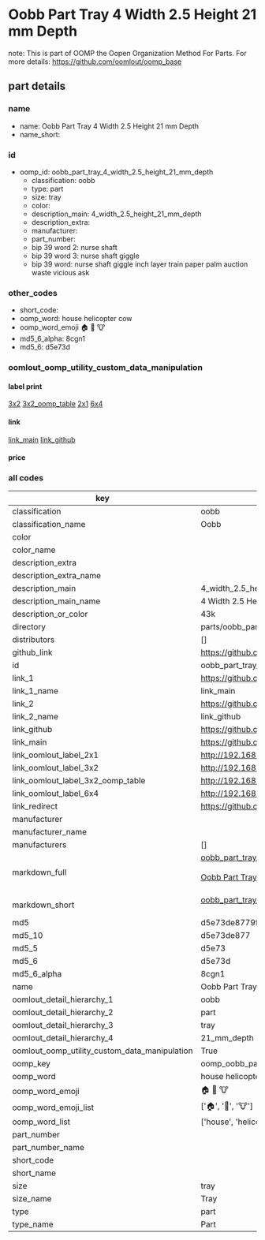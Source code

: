 # Oobb Part Tray 4 Width 2.5 Height 21 mm Depth  

note: This is part of OOMP the Oopen Organization Method For Parts. For more details: https://github.com/oomlout/oomp_base

##  part details
  







### name
* name: Oobb Part Tray 4 Width 2.5 Height 21 mm Depth
* name_short: 
### id
* oomp_id: oobb_part_tray_4_width_2.5_height_21_mm_depth
  * classification: oobb
  * type: part
  * size: tray
  * color: 
  * description_main: 4_width_2.5_height_21_mm_depth
  * description_extra: 
  * manufacturer: 
  * part_number: 
  * bip 39 word 2: nurse shaft
  * bip 39 word 3: nurse shaft giggle
  * bip 39 word: nurse shaft giggle inch layer train paper palm auction waste vicious ask

### other_codes
* short_code: 
* oomp_word: house helicopter cow
* oomp_word_emoji :house: :helicopter: :cow:
* md5_6_alpha: 8cgn1
* md5_6: d5e73d






### oomlout_oomp_utility_custom_data_manipulation
#### label print
[3x2](http://192.168.1.245:1112/?label=oomp%208cgn1)
[3x2_oomp_table](http://192.168.1.108:1112/?label=oomp%208cgn1)
[2x1](http://192.168.1.242:1112/?label=oomp%208cgn1)
[6x4](http://192.168.1.55:1112/?label=oomp%208cgn1)    

#### link

[link_main](https://github.com/oomlout/oomlout_oomp_version_1_messy/tree/main/parts/oobb_part_tray_4_width_2.5_height_21_mm_depth) [link_github](https://github.com/oomlout/oomlout_oomp_version_1_messy/tree/main/parts/oobb_part_tray_4_width_2.5_height_21_mm_depth)                             

#### price







### all codes 
| key | value |  
| --- | --- |  
| classification | oobb |  
| classification_name | Oobb |  
| color |  |  
| color_name |  |  
| description_extra |  |  
| description_extra_name |  |  
| description_main | 4_width_2.5_height_21_mm_depth |  
| description_main_name | 4 Width 2.5 Height 21 mm Depth |  
| description_or_color | 43k |  
| directory | parts/oobb_part_tray_4_width_2.5_height_21_mm_depth |  
| distributors | [] |  
| github_link | https://github.com/oomlout/oomlout_oomp_part_src/tree/main/parts/oobb_part_tray_4_width_2.5_height_21_mm_depth |  
| id | oobb_part_tray_4_width_2.5_height_21_mm_depth |  
| link_1 | https://github.com/oomlout/oomlout_oomp_version_1_messy/tree/main/parts/oobb_part_tray_4_width_2.5_height_21_mm_depth |  
| link_1_name | link_main |  
| link_2 | https://github.com/oomlout/oomlout_oomp_version_1_messy/tree/main/parts/oobb_part_tray_4_width_2.5_height_21_mm_depth |  
| link_2_name | link_github |  
| link_github | https://github.com/oomlout/oomlout_oomp_version_1_messy/tree/main/parts/oobb_part_tray_4_width_2.5_height_21_mm_depth |  
| link_main | https://github.com/oomlout/oomlout_oomp_version_1_messy/tree/main/parts/oobb_part_tray_4_width_2.5_height_21_mm_depth |  
| link_oomlout_label_2x1 | http://192.168.1.242:1112/?label=oomp%208cgn1 |  
| link_oomlout_label_3x2 | http://192.168.1.245:1112/?label=oomp%208cgn1 |  
| link_oomlout_label_3x2_oomp_table | http://192.168.1.108:1112/?label=oomp%208cgn1 |  
| link_oomlout_label_6x4 | http://192.168.1.55:1112/?label=oomp%208cgn1 |  
| link_redirect | https://github.com/oomlout/oomlout_oomp_version_1_messy/tree/main/parts/oobb_part_tray_4_width_2.5_height_21_mm_depth |  
| manufacturer |  |  
| manufacturer_name |  |  
| manufacturers | [] |  
| markdown_full | [oobb_part_tray_4_width_2.5_height_21_mm_depth](none)<br>[](none)<br>[Oobb Part Tray 4 Width 2.5 Height 21 Mm Depth](none)<br><br> |  
| markdown_short | [oobb_part_tray_4_width_2.5_height_21_mm_depth](none)<br><br> |  
| md5 | d5e73de8779f53ff9c3f2724c3f13cbc |  
| md5_10 | d5e73de877 |  
| md5_5 | d5e73 |  
| md5_6 | d5e73d |  
| md5_6_alpha | 8cgn1 |  
| name | Oobb Part Tray 4 Width 2.5 Height 21 mm Depth |  
| oomlout_detail_hierarchy_1 | oobb |  
| oomlout_detail_hierarchy_2 | part |  
| oomlout_detail_hierarchy_3 | tray |  
| oomlout_detail_hierarchy_4 | 21_mm_depth |  
| oomlout_oomp_utility_custom_data_manipulation | True |  
| oomp_key | oomp_oobb_part_tray_4_width_2.5_height_21_mm_depth |  
| oomp_word | house helicopter cow |  
| oomp_word_emoji | :house: :helicopter: :cow: |  
| oomp_word_emoji_list | [':house:', ':helicopter:', ':cow:'] |  
| oomp_word_list | ['house', 'helicopter', 'cow'] |  
| part_number |  |  
| part_number_name |  |  
| short_code |  |  
| short_name |  |  
| size | tray |  
| size_name | Tray |  
| type | part |  
| type_name | Part |  
